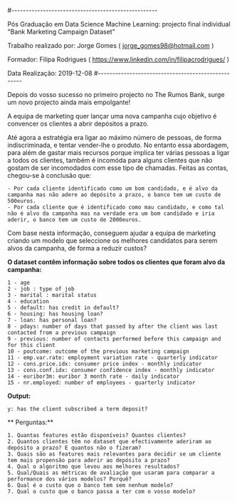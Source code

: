 
#---------------------------------------------------

Pós Graduação em Data Science
Machine Learning: projecto final individual "Bank Marketing Campaign Dataset"

Trabalho realizado por:
Jorge Gomes      ( jorge_gomes98@hotmail.com )   

Formador:
Filipa Rodrigues ( https://www.linkedin.com/in/filipacrodrigues/ )

Data Realização:
2019-12-08
#---------------------------------------------------


Depois do vosso sucesso no primeiro projecto no The Rumos Bank, surge um novo projecto ainda mais empolgante! 

A equipa de marketing quer lançar uma nova campanha cujo objetivo é convencer os clientes a abrir depósitos a prazo.

Até agora a estratégia era ligar ao máximo número de pessoas, de forma indiscriminada, e tentar vender-lhe o produto. No entanto essa abordagem, para além de gastar mais recursos porque implica ter várias pessoas a ligar a todos os clientes, também é incomóda para alguns clientes que não gostam de ser incomodados com esse tipo de chamadas. Feitas as contas, chegou-se à conclusão que:

    - Por cada cliente identificado como um bom candidado, e é alvo da campanha mas não adere ao depósito a prazo, o banco tem um custo de 500euros.
    - Por cada cliente que é identificado como mau candidado, e como tal não é alvo da campanha mas na verdade era um bom candidado e iria aderir, o banco tem um custo de 2000euros.
    
Com base nesta informação, conseguem ajudar a equipa de marketing criando um modelo que seleccione os melhores candidatos para serem alvos da campanha, de forma a reduzir custos?



**O dataset contêm informação sobre todos os clientes que foram alvo da campanha:**

    1 - age 
    2 - job : type of job 
    3 - marital : marital status
    4 - education
    5 - default: has credit in default? 
    6 - housing: has housing loan? 
    7 - loan: has personal loan? 
    8 - pdays: number of days that passed by after the client was last contacted from a previous campaign 
    9 - previous: number of contacts performed before this campaign and for this client 
    10 - poutcome: outcome of the previous marketing campaign 
    11 - emp.var.rate: employment variation rate - quarterly indicator 
    12 - cons.price.idx: consumer price index - monthly indicator
    13 - cons.conf.idx: consumer confidence index - monthly indicator 
    14 - euribor3m: euribor 3 month rate - daily indicator 
    15 - nr.employed: number of employees - quarterly indicator 

**Output:**
    
    y: has the client subscribed a term deposit? 
    
    
 ** Perguntas:**

    1. Quantas features estão disponíveis? Quantos clientes?
    2. Quantos clientes têm no dataset que efectivamente aderiram ao depósito a prazo? E quantos não o fizeram?
    3. Quais são as features mais relevantes para decidir se um cliente tem mais propensão para aderir ao depósito a prazo?
    4. Qual o algoritmo que levou aos melhores resultados?
    5. Qual/Quais as métricas de avaliação que usaram para comparar a performance dos vários modelos? Porquê?
    6. Qual é o custo que o banco tem sem nenhum modelo?
    7. Qual o custo que o banco passa a ter com o vosso modelo?   
